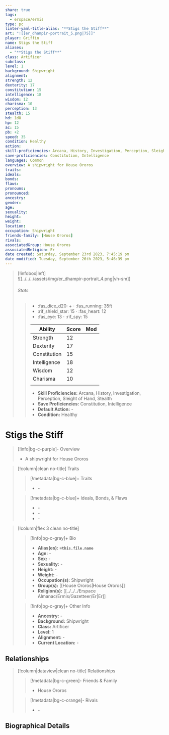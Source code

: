 ```yaml
---
share: true
tags:
  - erspace/ermis
type: pc
linter-yaml-title-alias: "**Stigs the Stiff**"
art: "![[er_dhampir-portrait_5.png|75]]"
player: Griffin
name: Stigs the Stiff
aliases:
  - "**Stigs the Stiff**"
class: Artificer
subclass: 
level: 1
background: Shipwright
alignment: 
strength: 12
dexterity: 17
constitution: 15 
intelligence: 18
wisdom: 12
charisma: 10
perception: 13
stealth: 15
hd: 1d8
hp: 12
ac: 15
pb: +2
speed: 35 
condition: Healthy
action: 
skill-proficiencies: Arcana, History, Investigation, Perception, Sleight of Hand, Stealth 
save-proficiencies: Constitution, Intelligence
languages: Common
overview: A shipwright for House Ororos
traits: 
ideals: 
bonds: 
flaws: 
pronouns: 
pronounced: 
ancestry: 
gender: 
age: 
sexuality: 
height: 
weight: 
location: 
occupation: Shipwright
friends-family: [House Ororos]
rivals: 
associatedGroup: House Ororos
associatedReligion: Er
date created: Saturday, September 23rd 2023, 7:45:19 pm
date modified: Tuesday, September 26th 2023, 5:46:39 pm
---
```


>[!infobox|left]  
>![[../../../assets/img/er_dhampir-portrait_4.png|vh-sm]]
>###### Stats
>> -  :fas_dice_d20: \+ ⋅ :fas_running: 35ft
>> - :rif_shield_star: 15 ⋅ :fas_heart: 12
>> - :fas_eye: 13 ⋅ :rif_spy: 15
>>
>> | Ability      | Score                | Mod                                        |
>> |--------------|----------------------|--------------------------------------------|
>> | Strength     | 12     |      |
>> | Dexterity    | 17    |     |
>> | Constitution | 15 |  |
>> | Intelligence | 18 |  |
>> | Wisdom       | 12       |        |
>> | Charisma     | 10     |      |
>> ||||
>>  - **Skill Proficiencies:** Arcana, History, Investigation, Perception, Sleight of Hand, Stealth
>>  - **Save Proficiencies:** Constitution, Intelligence
>>  - **Default Action:** \-
>>  -  **Condition:** Healthy

# **Stigs the Stiff**
>[!info|bg-c-purple]- Overview
> - A shipwright for House Ororos

>[!column|clean no-title] Traits
>> [!metadata|bg-c-blue]+ Traits
>> - \-
>
>> [!metadata|bg-c-blue]+ Ideals, Bonds, & Flaws
>> -  \-
>> -  \-
>> -  \-
 
>[!column|flex 3 clean no-title]
>> [!info|bg-c-gray]+ Bio
>> - **Alias(es):** **`=this.file.name`** 
>> - **Age:**  \- 
>> - **Sex:**  \- 
>> - **Sexuality:**  \- 
>> - **Height:**  \- 
>> - **Weight:**  \- 
>> - **Occupation(s):**  Shipwright 
>> - **Group(s):**  [[House Ororos|House Ororos]] 
>> - **Religion(s):**  [[../../../Erspace Almanac/Ermis/Gazetteer/Er|Er]] 
>
>> [!info|bg-c-gray]+ Other Info 
>> - **Ancestry:**  \-
>> - **Background:** Shipwright
>> - **Class:** Artificer
>> - **Level:** 1
>> - **Alignment:** \-
>> - **Current Location:**  \- 

## Relationships
>[!column|dataview|clean no-title] Relationships
>> [!metadata|bg-c-green]- Friends & Family
>> - House Ororos
>
>> [!metadata|bg-c-orange]- Rivals
>> - \-


## Biographical Details

